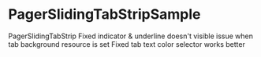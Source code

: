 # PagerSlidingTabStripSample
PagerSlidingTabStrip 
Fixed indicator &amp; underline doesn't visible issue when tab background resource is set
Fixed tab text color selector works better
